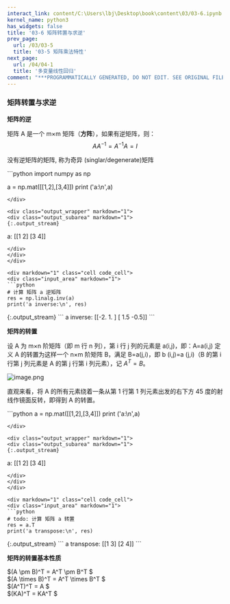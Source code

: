 ```yaml
---
interact_link: content/C:\Users\lbj\Desktop\book\content\03/03-6.ipynb
kernel_name: python3
has_widgets: false
title: '03-6 矩阵转置与求逆'
prev_page:
  url: /03/03-5
  title: '03-5 矩阵乘法特性'
next_page:
  url: /04/04-1
  title: '多变量线性回归'
comment: "***PROGRAMMATICALLY GENERATED, DO NOT EDIT. SEE ORIGINAL FILES IN /content***"
---
```


### 矩阵转置与求逆

**矩阵的逆**


矩阵 A 是一个 m×m 矩阵（**方阵**），如果有逆矩阵，则：
$$ AA^{-1} = A^{-1}A = I$$

没有逆矩阵的矩阵, 称为奇异 (singlar/degenerate)矩阵

<div markdown="1" class="cell code_cell">
<div class="input_area" markdown="1">
```python
import numpy as np

a = np.mat([[1,2],[3,4]])
print ('a:\n',a)


```
</div>

<div class="output_wrapper" markdown="1">
<div class="output_subarea" markdown="1">
{:.output_stream}
```
a:
 [[1 2]
 [3 4]]
```
</div>
</div>
</div>

<div markdown="1" class="cell code_cell">
<div class="input_area" markdown="1">
```python
# 计算 矩阵 a 逆矩阵
res = np.linalg.inv(a)
print('a inverse:\n', res)

```
</div>

<div class="output_wrapper" markdown="1">
<div class="output_subarea" markdown="1">
{:.output_stream}
```
a inverse:
 [[-2.   1. ]
 [ 1.5 -0.5]]
```
</div>
</div>
</div>

**矩阵的转置**

设 A 为 m×n 阶矩阵（即 m 行 n 列），第 i 行 j 列的元素是 a(i,j)，即：A=a(i,j) 
定义 A 的转置为这样一个 n×m 阶矩阵 B，满足 B=a(j,i)，即 b (i,j)=a (j,i)（B 的第 i 行第 j 列元素是 A 的第 j 行第 i 列元素），记 $A^T=B$。

![image.png](https://i.loli.net/2018/11/30/5c00e624d60ca.png)

直观来看，将 A 的所有元素绕着一条从第 1 行第 1 列元素出发的右下方 45 度的射线作镜面反转，即得到 A 的转置。

<div markdown="1" class="cell code_cell">
<div class="input_area" markdown="1">
```python
a = np.mat([[1,2],[3,4]])
print ('a:\n',a)

```
</div>

<div class="output_wrapper" markdown="1">
<div class="output_subarea" markdown="1">
{:.output_stream}
```
a:
 [[1 2]
 [3 4]]
```
</div>
</div>
</div>

<div markdown="1" class="cell code_cell">
<div class="input_area" markdown="1">
```python
# todo: 计算 矩阵 a 转置
res = a.T
print('a transpose:\n', res)

```
</div>

<div class="output_wrapper" markdown="1">
<div class="output_subarea" markdown="1">
{:.output_stream}
```
a transpose:
 [[1 3]
 [2 4]]
```
</div>
</div>
</div>

**矩阵的转置基本性质**   

$(A \pm B)^T = A^T \pm B^T $    
$(A \times B)^T = A^T \times B^T $    
$(A^T)^T = A $  
$(KA)^T = KA^T $  
